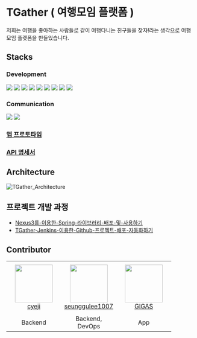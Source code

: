 # TGather ( 여행모임 플랫폼 )

저희는 여행을 좋아하는 사람들로 같이 여행다니는 친구들을 찾자!라는 생각으로 여행 모임 플랫폼을 만들었습니다.


## Stacks
### Development

<div>
<img src="https://img.shields.io/badge/Spring-6DB33F?style=for-the-badge&logo=Spring&logoColor=white">
<img src="https://img.shields.io/badge/JAVA-red?style=for-the-badge&logo=OpenJDK&logoColor=white">
<img src="https://img.shields.io/badge/postgresql-4169E1?style=for-the-badge&logo=postgresql&logoColor=white">
<img src="https://img.shields.io/badge/ApacheKafka-231F20?style=for-the-badge&logo=apachekafka&logoColor=white">
<img src="https://img.shields.io/badge/Jenkins-D24939?style=for-the-badge&logo=jenkins&logoColor=white">
<img src="https://img.shields.io/badge/Grafana-F46800?style=for-the-badge&logo=grafana&logoColor=white">
<img src="https://img.shields.io/badge/RabbitMQ-F46800?style=for-the-badge&logo=rabbitmq&logoColor=white">
<img src="https://img.shields.io/badge/flutter-02569B?style=for-the-badge&logo=flutter&logoColor=white">
<img src="https://img.shields.io/badge/dart-0175C2?style=for-the-badge&logo=dart&logoColor=white">
</div>


### Communication
<div>
<img src="https://img.shields.io/badge/Notion-black?style=for-the-badge&logo=Notion&logoColor=white">
<img src="https://img.shields.io/badge/Slack-purple?style=for-the-badge&logo=Notion&logoColor=white">
</div>

### [앱 프로토타입](https://ovenapp.io/view/vu9uG416LkL9aGaXVlIxVsAePrQU5SBY/WBs0B)
### [API 명세서](https://www.notion.so/sgyj/581978b4d354463d9f5926f647f71f9f?pvs=4)

## Architecture

![TGather_Architecture](https://github.com/growth-genius/.github/assets/98408267/873bb081-2271-4df2-be20-63b6c1e88fd0)


## 프로젝트 개발 과정
- [Nexus3를-이용한-Spring-라이브러리-배포-및-사용하기](https://yejipro.tistory.com/entry/Nexus3%EB%A5%BC-%EC%9D%B4%EC%9A%A9%ED%95%9C-Spring-%EB%9D%BC%EC%9D%B4%EB%B8%8C%EB%9F%AC%EB%A6%AC-%EB%B0%B0%ED%8F%AC-%EB%B0%8F-%EC%82%AC%EC%9A%A9%ED%95%98%EA%B8%B0)
- [TGather-Jenkins-이용한-Github-프로젝트-배포-자동화하기](https://yejipro.tistory.com/entry/TGather-Jenkins-%EC%9D%B4%EC%9A%A9%ED%95%9C-Github-%ED%94%84%EB%A1%9C%EC%A0%9D%ED%8A%B8-%EB%B0%B0%ED%8F%AC-%EC%9E%90%EB%8F%99%ED%99%94%ED%95%98%EA%B8%B0)

## Contributor

<table >
    <tr height="140px">
        <td align="center" width="130px">
            <a href="https://github.com/cyeji"><img height="100px" width="100px" src="https://avatars.githubusercontent.com/u/98408267?v=4"/></a>
            <br />
            <a href="https://github.com/cyeji">cyeji</a>
        </td>
        <td align="center" width="130px">
            <a href="https://github.com/seunggulee1007"><img height="100px" width="100px" src="https://avatars.githubusercontent.com/u/32692807?v=4"/></a>
            <br />
            <a href="https://github.com/seunggulee1007">seunggulee1007</a>
        </td>
        <td align="center" width="130px">
            <a href="https://github.com/bonjin-app"><img height="100px" width="100px" src="https://avatars.githubusercontent.com/u/64253039?v=4"/></a>
            <br />
            <a href="https://github.com/bonjin-app">GIGAS</a>
        </td>
    </tr>
    <tr height="20px">
        <td align="center">
            Backend
        </td>
        <td align="center">
            Backend, DevOps
        </td>
        <td align="center">
           App
        </td>
    </tr>
</table>
